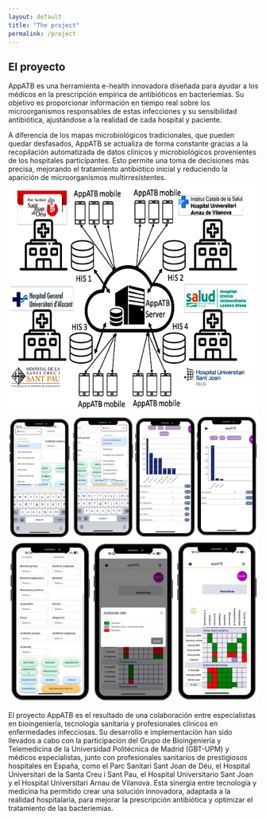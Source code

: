 ```yaml
---
layout: default
title: "The project"
permalink: /project
---
```


## El proyecto

AppATB es una herramienta e-health innovadora diseñada para ayudar a los médicos en la prescripción empírica de antibióticos en bacteriemias. Su objetivo es proporcionar información en tiempo real sobre los microorganismos responsables de estas infecciones y su sensibilidad antibiótica, ajustándose a la realidad de cada hospital y paciente.

A diferencia de los mapas microbiológicos tradicionales, que pueden quedar desfasados, AppATB se actualiza de forma constante gracias a la recopilación automatizada de datos clínicos y microbiológicos provenientes de los hospitales participantes. Esto permite una toma de decisiones más precisa, mejorando el tratamiento antibiótico inicial y reduciendo la aparición de microorganismos multirresistentes.
![Figure](assets/images/image_enhanced.png)
![Figure](assets/images/test.jpg)
![Figure](assets/images/test2.jpg)


El proyecto AppATB es el resultado de una colaboración entre especialistas en bioingeniería, tecnología sanitaria y profesionales clínicos en enfermedades infecciosas. Su desarrollo e implementación han sido llevados a cabo con la participación del Grupo de Bioingeniería y Telemedicina de la Universidad Politécnica de Madrid (GBT-UPM) y médicos especialistas, junto con profesionales sanitarios de prestigiosos hospitales en España, como el Parc Sanitari Sant Joan de Déu, el Hospital Universitari de la Santa Creu i Sant Pau, el Hospital Universitario Sant Joan y el Hospital Universitari Arnau de Vilanova. Esta sinergia entre tecnología y medicina ha permitido crear una solución innovadora, adaptada a la realidad hospitalaria, para mejorar la prescripción antibiótica y optimizar el tratamiento de las bacteriemias.